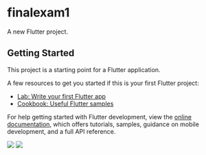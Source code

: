 # finalexam1

A new Flutter project.

## Getting Started

This project is a starting point for a Flutter application.

A few resources to get you started if this is your first Flutter project:

- [Lab: Write your first Flutter app](https://docs.flutter.dev/get-started/codelab)
- [Cookbook: Useful Flutter samples](https://docs.flutter.dev/cookbook)

For help getting started with Flutter development, view the
[online documentation](https://docs.flutter.dev/), which offers tutorials,
samples, guidance on mobile development, and a full API reference.

<p>
<img src="https://user-images.githubusercontent.com/117918175/221754497-13ebb9f6-dc28-4689-967d-636ab5512ff5.png">
<img src="https://user-images.githubusercontent.com/117918175/221754543-c1d9f377-2837-46a9-a7fc-38afb8cb46e9.png">
</p>

